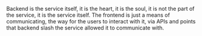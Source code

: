 Backend is the service itself, it is the heart, it is the soul, it is not the part of the service, it is the service itself. The frontend is just a means of communicating, the way for the users to interact with it, via APIs and points that backend slash the service allowed it to communicate with.